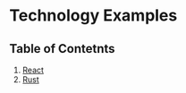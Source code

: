# Technology Examples

## Table of Contetnts

1. [React](https://github.com/mrcoulter45/technology-examples/tree/master/React)
1. [Rust](https://github.com/mrcoulter45/technology-examples/tree/master/Rust)
